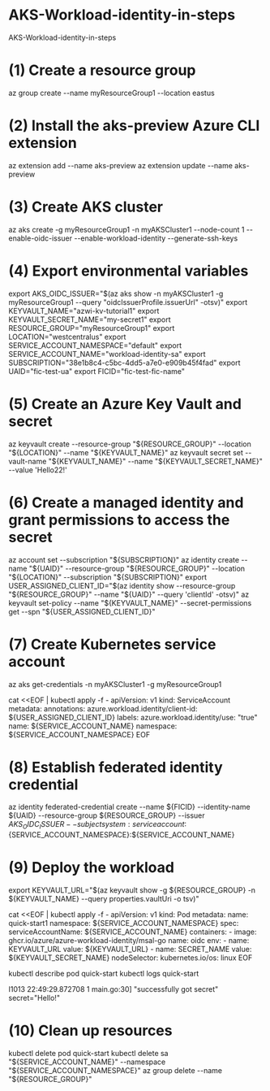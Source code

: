 # AKS-Workload-identity-in-steps
AKS-Workload-identity-in-steps




(1) Create a resource group
========================================
az group create --name myResourceGroup1 --location eastus


(2) Install the aks-preview Azure CLI extension
========================================
az extension add --name aks-preview
az extension update --name aks-preview


(3) Create AKS cluster
========================================
az aks create -g myResourceGroup1 -n myAKSCluster1 --node-count 1 --enable-oidc-issuer --enable-workload-identity --generate-ssh-keys

(4) Export environmental variables
========================================
export AKS_OIDC_ISSUER="$(az aks show -n myAKSCluster1 -g myResourceGroup1 --query "oidcIssuerProfile.issuerUrl" -otsv)"
export KEYVAULT_NAME="azwi-kv-tutorial1"
export KEYVAULT_SECRET_NAME="my-secret1"
export RESOURCE_GROUP="myResourceGroup1"
export LOCATION="westcentralus"
export SERVICE_ACCOUNT_NAMESPACE="default"
export SERVICE_ACCOUNT_NAME="workload-identity-sa"
export SUBSCRIPTION="38e1b8c4-c5bc-4dd5-a7e0-e909b45f4fad"
export UAID="fic-test-ua"
export FICID="fic-test-fic-name"

(5) Create an Azure Key Vault and secret
========================================
az keyvault create --resource-group "${RESOURCE_GROUP}" --location "${LOCATION}" --name "${KEYVAULT_NAME}"
az keyvault secret set --vault-name "${KEYVAULT_NAME}" --name "${KEYVAULT_SECRET_NAME}" --value 'Hello22!'

(6) Create a managed identity and grant permissions to access the secret
========================================
az account set --subscription "${SUBSCRIPTION}"
az identity create --name "${UAID}" --resource-group "${RESOURCE_GROUP}" --location "${LOCATION}" --subscription "${SUBSCRIPTION}"
export USER_ASSIGNED_CLIENT_ID="$(az identity show --resource-group "${RESOURCE_GROUP}" --name "${UAID}" --query 'clientId' -otsv)"
az keyvault set-policy --name "${KEYVAULT_NAME}" --secret-permissions get --spn "${USER_ASSIGNED_CLIENT_ID}"

(7) Create Kubernetes service account
========================================
az aks get-credentials -n myAKSCluster1 -g myResourceGroup1

cat <<EOF | kubectl apply -f -
apiVersion: v1
kind: ServiceAccount
metadata:
  annotations:
    azure.workload.identity/client-id: ${USER_ASSIGNED_CLIENT_ID}
  labels:
    azure.workload.identity/use: "true"
  name: ${SERVICE_ACCOUNT_NAME}
  namespace: ${SERVICE_ACCOUNT_NAMESPACE}
EOF

(8) Establish federated identity credential
========================================
az identity federated-credential create --name ${FICID} --identity-name ${UAID} --resource-group ${RESOURCE_GROUP} --issuer ${AKS_OIDC_ISSUER} --subject system:serviceaccount:${SERVICE_ACCOUNT_NAMESPACE}:${SERVICE_ACCOUNT_NAME}

(9) Deploy the workload
========================================
export KEYVAULT_URL="$(az keyvault show -g ${RESOURCE_GROUP} -n ${KEYVAULT_NAME} --query properties.vaultUri -o tsv)"

cat <<EOF | kubectl apply -f -
apiVersion: v1
kind: Pod
metadata:
  name: quick-start1
  namespace: ${SERVICE_ACCOUNT_NAMESPACE}
spec:
  serviceAccountName: ${SERVICE_ACCOUNT_NAME}
  containers:
    - image: ghcr.io/azure/azure-workload-identity/msal-go
      name: oidc
      env:
      - name: KEYVAULT_URL
        value: ${KEYVAULT_URL}
      - name: SECRET_NAME
        value: ${KEYVAULT_SECRET_NAME}
  nodeSelector:
    kubernetes.io/os: linux
EOF

kubectl describe pod quick-start
kubectl logs quick-start

I1013 22:49:29.872708       1 main.go:30] "successfully got secret" secret="Hello!"

(10) Clean up resources
========================================
kubectl delete pod quick-start
kubectl delete sa "${SERVICE_ACCOUNT_NAME}" --namespace "${SERVICE_ACCOUNT_NAMESPACE}"
az group delete --name "${RESOURCE_GROUP}"
